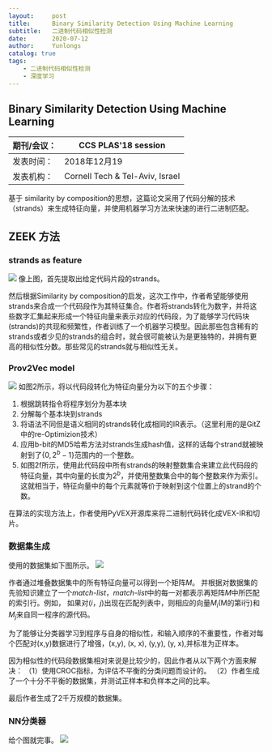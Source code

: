 ```yaml
---
layout:     post
title:      Binary Similarity Detection Using Machine Learning
subtitle:   二进制代码相似性检测
date:       2020-07-12
author:     Yunlongs
catalog: true
tags:
    - 二进制代码相似性检测
    - 深度学习
---
```


## Binary Similarity Detection Using Machine Learning

|期刊/会议： |CCS PLAS'18 session|
| ---|---|
|发表时间：|2018年12月19|
|发表机构：|Cornell Tech & Tel-Aviv, Israel|

基于 similarity by composition的思想，这篇论文采用了代码分解的技术（strands）来生成特征向量，并使用机器学习方法来快速的进行二进制匹配。

## ZEEK 方法
### strands as feature
![](https://yunlongs-1253041399.cos.ap-chengdu.myqcloud.com/image/Similary_Detection/147.png)
像上图，首先提取出给定代码片段的strands。

然后根据Similarity by composition的启发，这次工作中，作者希望能够使用strands来合成一个代码段作为其特征集合。作者将strands转化为数字，并将这些数字汇集起来形成一个特征向量来表示对应的代码段，为了能够学习代码块(strands)的共现和频繁性，作者训练了一个机器学习模型。因此那些包含稀有的strands或者少见的strands的组合时，就会很可能被认为是更独特的，并拥有更高的相似性分数。那些常见的strands就与相似性无关。

### Prov2Vec model
![](https://yunlongs-1253041399.cos.ap-chengdu.myqcloud.com/image/Similary_Detection/148.png)
如图2所示，将以代码段转化为特征向量分为以下的五个步骤：
1. 根据跳转指令将程序划分为基本块
2. 分解每个基本块到strands
3. 将语法不同但是语义相同的strands转化成相同的IR表示。（这里利用的是GitZ中的re-Optimizion技术）
4. 应用b-bit的MD5哈希方法对strands生成hash值，这样的话每个strand就被映射到了$\lbrace 0,2^b-1 \rbrace$范围内的一个整数。
5. 如图2f所示，使用此代码段中所有strands的映射整数集合来建立此代码段的特征向量，其中向量的长度为$2^b$，并使用整数集合中的每个整数来作为索引。这就相当于，特征向量中的每个元素就等价于映射到这个位置上的strand的个数。

在算法的实现方法上，作者使用PyVEX开源库来将二进制代码转化成VEX-IR和切片。

### 数据集生成
使用的数据集如下图所示。
![](https://yunlongs-1253041399.cos.ap-chengdu.myqcloud.com/image/Similary_Detection/149.png)

作者通过堆叠数据集中的所有特征向量可以得到一个矩阵$M$。
并根据对数据集的先验知识建立了一个*match-list*，*match-list*中的每一对都表示再矩阵$M$中所匹配的索引行。例如， 如果对$(i，j)$出现在匹配列表中，则相应的向量$M_i$(M的第i行)和$M_j$来自同一程序的源代码。


为了能够让分类器学习到程序与自身的相似性，和输入顺序的不重要性，作者对每个匹配对(x,y)数据进行了增强，(x,y), (x, x), (y,y), (y, x),并标准为正样本。

因为相似性的代码段数据集相对来说是比较少的，因此作者从以下两个方面来解决：
（1）使用CROC指标，为评估不平衡的分类问题而设计的。
（2）作者生成了一个十分不平衡的数据集，并测试正样本和负样本之间的比率。

最后作者生成了2千万规模的数据集。

### NN分类器
给个图就完事。
![](https://yunlongs-1253041399.cos.ap-chengdu.myqcloud.com/image/Similary_Detection/150.png)